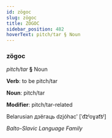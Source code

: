 ```yaml
---
id: zögoc
slug: zögoc
title: ZÖGOC
sidebar_position: 482
hoverText: pitch/tar § Noun
---
```


### zögoc

*pitch/tar* **§** Noun

**Verb**: to be pitch/tar

**Noun**: pitch/tar

**Modifier**: pitch/tar-related

Belarusian дзёгаць dzjóhacʹ [ˈd͡zʲoɣat͡sʲ]

*Balto-Slavic Language Family*